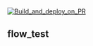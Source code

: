 #

[![Build_and_deploy_on_PR](https://github.com/tuyojr/flow_test/actions/workflows/on_pr.yml/badge.svg)](https://github.com/tuyojr/flow_test/actions/workflows/on_pr.yml)

## flow_test
